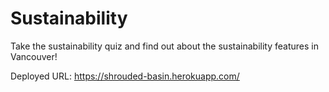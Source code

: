 # Sustainability

Take the sustainability quiz and find out about the sustainability features
in Vancouver!

Deployed URL:
https://shrouded-basin.herokuapp.com/
